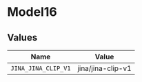 # Model16


## Values

| Name                | Value               |
| ------------------- | ------------------- |
| `JINA_JINA_CLIP_V1` | jina/jina-clip-v1   |